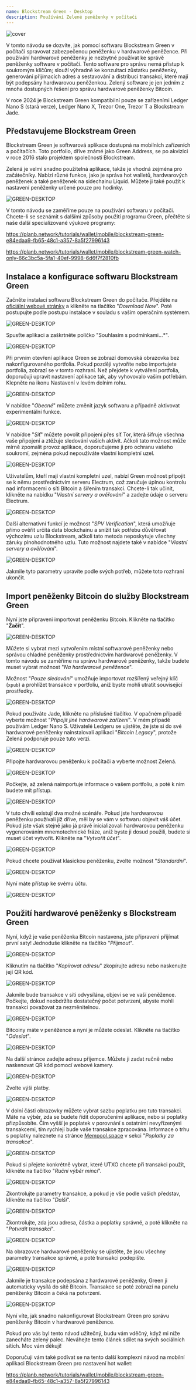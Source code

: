 ```yaml
---
name: Blockstream Green - Desktop
description: Používání Zelené peněženky v počítači
---
```

![cover](assets/cover.webp)

V tomto návodu se dozvíte, jak pomocí softwaru Blockstream Green v počítači spravovat zabezpečenou peněženku v hardwarové peněžence. Při používání hardwarové peněženky je nezbytné používat ke správě peněženky software v počítači. Tento software pro správu nemá přístup k soukromým klíčům; slouží výhradně ke konzultaci zůstatku peněženky, generování přijímacích adres a sestavování a distribuci transakcí, které mají být podepsány hardwarovou peněženkou. Zelený software je jen jedním z mnoha dostupných řešení pro správu hardwarové peněženky Bitcoin.

V roce 2024 je Blockstream Green kompatibilní pouze se zařízeními Ledger Nano S (stará verze), Ledger Nano X, Trezor One, Trezor T a Blockstream Jade.

## Představujeme Blockstream Green

Blockstream Green je softwarová aplikace dostupná na mobilních zařízeních a počítačích. Toto portfolio, dříve známé jako Green Address, se po akvizici v roce 2016 stalo projektem společnosti Blockstream.

Zelená je velmi snadno použitelná aplikace, takže je vhodná zejména pro začátečníky. Nabízí různé funkce, jako je správa hot walletů, hardwarových peněženek a také peněženek na sidechainu Liquid. Můžete ji také použít k nastavení peněženky určené pouze pro hodinky.

![GREEN-DESKTOP](assets/fr/01.webp)

V tomto návodu se zaměříme pouze na používání softwaru v počítači. Chcete-li se seznámit s dalšími způsoby použití programu Green, přečtěte si naše další specializované výukové programy:

https://planb.network/tutorials/wallet/mobile/blockstream-green-e84edaa9-fb65-48c1-a357-8a5f27996143

https://planb.network/tutorials/wallet/mobile/blockstream-green-watch-only-66c3bc5a-5fa1-40ef-9998-6d6f7f2810fb

## Instalace a konfigurace softwaru Blockstream Green

Začněte instalací softwaru Blockstream Green do počítače. Přejděte na [oficiální webové stránky](https://blockstream.com/green/) a klikněte na tlačítko "*Download Now*". Poté postupujte podle postupu instalace v souladu s vaším operačním systémem.

![GREEN-DESKTOP](assets/fr/02.webp)

Spusťte aplikaci a zaškrtněte políčko "Souhlasím s podmínkami...*".

![GREEN-DESKTOP](assets/fr/03.webp)

Při prvním otevření aplikace Green se zobrazí domovská obrazovka bez nakonfigurovaného portfolia. Pokud později vytvoříte nebo importujete portfolia, zobrazí se v tomto rozhraní. Než přejdete k vytváření portfolia, doporučuji upravit nastavení aplikace tak, aby vyhovovalo vašim potřebám. Klepněte na ikonu Nastavení v levém dolním rohu.

![GREEN-DESKTOP](assets/fr/04.webp)

V nabídce "*Obecné*" můžete změnit jazyk softwaru a případně aktivovat experimentální funkce.

![GREEN-DESKTOP](assets/fr/05.webp)

V nabídce "*Síť*" můžete povolit připojení přes síť Tor, která šifruje všechna vaše připojení a ztěžuje sledování vašich aktivit. Ačkoli tato možnost může mírně zpomalit provoz aplikace, doporučujeme ji pro ochranu vašeho soukromí, zejména pokud nepoužíváte vlastní kompletní uzel.

![GREEN-DESKTOP](assets/fr/06.webp)

Uživatelům, kteří mají vlastní kompletní uzel, nabízí Green možnost připojit se k němu prostřednictvím serveru Electrum, což zaručuje úplnou kontrolu nad informacemi o síti Bitcoin a šířením transakcí. Chcete-li tak učinit, klikněte na nabídku "*Vlastní servery a ověřování*" a zadejte údaje o serveru Electrum.

![GREEN-DESKTOP](assets/fr/07.webp)

Další alternativní funkcí je možnost "*SPV Verification*", která umožňuje přímo ověřit určitá data blockchainu a snížit tak potřebu důvěřovat výchozímu uzlu Blockstream, ačkoli tato metoda neposkytuje všechny záruky plnohodnotného uzlu. Tuto možnost najdete také v nabídce "*Vlastní servery a ověřování*".

![GREEN-DESKTOP](assets/fr/08.webp)

Jakmile tyto parametry upravíte podle svých potřeb, můžete toto rozhraní ukončit.

## Import peněženky Bitcoin do služby Blockstream Green

Nyní jste připraveni importovat peněženku Bitcoin. Klikněte na tlačítko "**Začít**".

![GREEN-DESKTOP](assets/fr/09.webp)

Můžete si vybrat mezi vytvořením místní softwarové peněženky nebo správou chladné peněženky prostřednictvím hardwarové peněženky. V tomto návodu se zaměříme na správu hardwarové peněženky, takže budete muset vybrat možnost "*Na hardwarové peněžence*".

Možnost "*Pouze sledování*" umožňuje importovat rozšířený veřejný klíč (`xpub`) a prohlížet transakce v portfoliu, aniž byste mohli utratit související prostředky.

![GREEN-DESKTOP](assets/fr/10.webp)

Pokud používáte Jade, klikněte na příslušné tlačítko. V opačném případě vyberte možnost "*Připojit jiné hardwarové zařízení*". V mém případě používám Ledger Nano S. Uživatelé Ledgeru se ujistěte, že jste si do své hardwarové peněženky nainstalovali aplikaci "*Bitcoin Legacy*", protože Zelená podporuje pouze tuto verzi.

![GREEN-DESKTOP](assets/fr/11.webp)

Připojte hardwarovou peněženku k počítači a vyberte možnost Zelená.

![GREEN-DESKTOP](assets/fr/12.webp)

Počkejte, až zelená naimportuje informace o vašem portfoliu, a poté k nim budete mít přístup.

![GREEN-DESKTOP](assets/fr/13.webp)

V tuto chvíli existují dva možné scénáře. Pokud jste hardwarovou peněženku používali již dříve, měl by se vám v softwaru objevit váš účet. Pokud jste však stejně jako já právě inicializovali hardwarovou peněženku vygenerováním mnemotechnické fráze, aniž byste ji dosud použili, budete si muset účet vytvořit. Klikněte na "*Vytvořit účet*".

![GREEN-DESKTOP](assets/fr/14.webp)

Pokud chcete používat klasickou peněženku, zvolte možnost "*Standardní*".

![GREEN-DESKTOP](assets/fr/15.webp)

Nyní máte přístup ke svému účtu.

![GREEN-DESKTOP](assets/fr/16.webp)

## Použití hardwarové peněženky s Blockstream Green

Nyní, když je vaše peněženka Bitcoin nastavena, jste připraveni přijímat první saty! Jednoduše klikněte na tlačítko "*Přijmout*".

![GREEN-DESKTOP](assets/fr/17.webp)

Kliknutím na tlačítko "*Kopírovat adresu*" zkopírujte adresu nebo naskenujte její QR kód.

![GREEN-DESKTOP](assets/fr/18.webp)

Jakmile bude transakce v síti odvysílána, objeví se ve vaší peněžence. Počkejte, dokud neobdržíte dostatečný počet potvrzení, abyste mohli transakci považovat za nezměnitelnou.

![GREEN-DESKTOP](assets/fr/19.webp)

Bitcoiny máte v peněžence a nyní je můžete odeslat. Klikněte na tlačítko "*Odeslat*".

![GREEN-DESKTOP](assets/fr/20.webp)

Na další stránce zadejte adresu příjemce. Můžete ji zadat ručně nebo naskenovat QR kód pomocí webové kamery.

![GREEN-DESKTOP](assets/fr/21.webp)

Zvolte výši platby.

![GREEN-DESKTOP](assets/fr/22.webp)

V dolní části obrazovky můžete vybrat sazbu poplatku pro tuto transakci. Máte na výběr, zda se budete řídit doporučeními aplikace, nebo si poplatky přizpůsobíte. Čím vyšší je poplatek v porovnání s ostatními nevyřízenými transakcemi, tím rychleji bude vaše transakce zpracována. Informace o trhu s poplatky naleznete na stránce [Mempool.space](https://mempool.space/) v sekci "*Poplatky za transakce*".

![GREEN-DESKTOP](assets/fr/23.webp)

Pokud si přejete konkrétně vybrat, které UTXO chcete při transakci použít, klikněte na tlačítko "*Ruční výběr mincí*".

![GREEN-DESKTOP](assets/fr/24.webp)

Zkontrolujte parametry transakce, a pokud je vše podle vašich představ, klikněte na tlačítko "*Další*".

![GREEN-DESKTOP](assets/fr/25.webp)

Zkontrolujte, zda jsou adresa, částka a poplatky správné, a poté klikněte na "*Potvrdit transakci*".

![GREEN-DESKTOP](assets/fr/26.webp)

Na obrazovce hardwarové peněženky se ujistěte, že jsou všechny parametry transakce správné, a poté transakci podepište.

![GREEN-DESKTOP](assets/fr/27.webp)

Jakmile je transakce podepsána z hardwarové peněženky, Green ji automaticky vysílá do sítě Bitcoin. Transakce se poté zobrazí na panelu peněženky Bitcoin a čeká na potvrzení.

![GREEN-DESKTOP](assets/fr/28.webp)

Nyní víte, jak snadno nakonfigurovat Blockstream Green pro správu peněženky Bitcoin v hardwarové peněžence.

Pokud pro vás byl tento návod užitečný, budu vám vděčný, když mi níže zanecháte zelený palec. Neváhejte tento článek sdílet na svých sociálních sítích. Moc vám děkuji!

Doporučuji vám také podívat se na tento další komplexní návod na mobilní aplikaci Blockstream Green pro nastavení hot wallet:

https://planb.network/tutorials/wallet/mobile/blockstream-green-e84edaa9-fb65-48c1-a357-8a5f27996143
